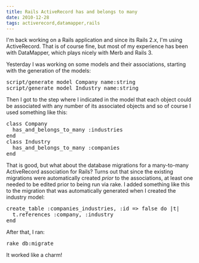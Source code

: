 ```yaml
---
title: Rails ActiveRecord has and belongs to many
date: 2010-12-28
tags: activerecord,datamapper,rails
---
```

I'm back working on a Rails application and since its Rails 2.x, I'm using ActiveRecord. That is of course fine, but most of my experience has been with DataMapper, which plays nicely with Merb and Rails 3.

Yesterday I was working on some models and their associations, starting with the generation of the models:

<pre class="sh_sh">
script/generate model Company name:string
script/generate model Industry name:string
</pre>

Then I got to the step where I indicated in the model that each object could be associated with any number of its associated objects and so of course I used something like this:

<pre class="sh_ruby">
class Company
  has_and_belongs_to_many :industries
end
class Industry
  has_and_belongs_to_many :companies
end
</pre>

That is good, but what about the database migrations for a many-to-many ActiveRecord association for Rails? Turns out that since the existing migrations were automatically created *prior* to the associations, at least one needed to be edited prior to being run via rake. I added something like this to the migration that was automatically generated when I created the industry model:

<pre class="sh_ruby">
create_table :companies_industries, :id => false do |t|
  t.references :company, :industry
end
</pre>

After that, I ran:

<pre class="sh_sh">
rake db:migrate
</pre>

It worked like a charm!


